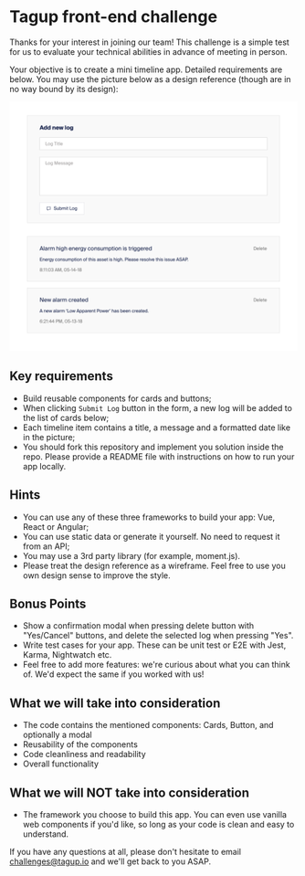 # Tagup front-end challenge

Thanks for your interest in joining our team! This challenge is a simple test for us to evaluate your technical abilities in advance of meeting in person.

Your objective is to create a mini timeline app. Detailed requirements are below. You may use the picture below as a design reference (though are in no way bound by its design):

![design reference](./design-reference.png)

## Key requirements
- Build reusable components for cards and buttons;
- When clicking `Submit Log` button in the form, a new log will be added to the list of cards below;
- Each timeline item contains a title, a message and a formatted date like in the picture;
- You should fork this repository and implement you solution inside the repo. Please provide a README file with instructions on how to run your app locally.

## Hints
- You can use any of these three frameworks to build your app: Vue, React or Angular;
- You can use static data or generate it yourself. No need to request it from an API;
- You may use a 3rd party library (for example, moment.js).
- Please treat the design reference as a wireframe. Feel free to use you own design sense to improve the style.

## Bonus Points
- Show a confirmation modal when pressing delete button with "Yes/Cancel" buttons, and delete the selected log when pressing "Yes".
- Write test cases for your app. These can be unit test or E2E with Jest, Karma, Nightwatch etc.
- Feel free to add more features: we're curious about what you can think of. We'd expect the same if you worked with us!

## What we will take into consideration
- The code contains the mentioned components: Cards, Button, and optionally a modal
- Reusability of the components
- Code cleanliness and readability
- Overall functionality

## What we will NOT take into consideration
- The framework you choose to build this app. You can even use vanilla web components if you'd like, so long as your code is clean and easy to understand.

If you have any questions at all, please don't hesitate to email [challenges@tagup.io](mailto:challenges@tagup.io) and we'll get back to you ASAP.

